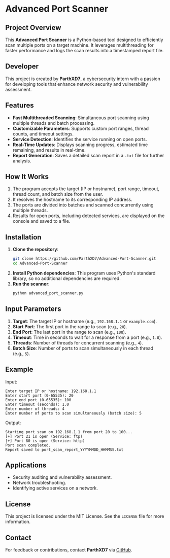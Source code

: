 # Advanced Port Scanner

## Project Overview
This **Advanced Port Scanner** is a Python-based tool designed to efficiently scan multiple ports on a target machine. It leverages multithreading for faster performance and logs the scan results into a timestamped report file.

## Developer
This project is created by **ParthXD7**, a cybersecurity intern with a passion for developing tools that enhance network security and vulnerability assessment.

## Features
- **Fast Multithreaded Scanning**: Simultaneous port scanning using multiple threads and batch processing.
- **Customizable Parameters**: Supports custom port ranges, thread counts, and timeout settings.
- **Service Detection**: Identifies the service running on open ports.
- **Real-Time Updates**: Displays scanning progress, estimated time remaining, and results in real-time.
- **Report Generation**: Saves a detailed scan report in a `.txt` file for further analysis.

## How It Works
1. The program accepts the target (IP or hostname), port range, timeout, thread count, and batch size from the user.
2. It resolves the hostname to its corresponding IP address.
3. The ports are divided into batches and scanned concurrently using multiple threads.
4. Results for open ports, including detected services, are displayed on the console and saved to a file.

## Installation
1. **Clone the repository**:
   ```bash
   git clone https://github.com/ParthXD7/Advanced-Port-Scanner.git
   cd Advanced-Port-Scanner
   ```
2. **Install Python dependencies**:
   This program uses Python's standard library, so no additional dependencies are required.
3. **Run the scanner**:
   ```bash
   python advanced_port_scanner.py
   ```

## Input Parameters
1. **Target**: The target IP or hostname (e.g., `192.168.1.1` or `example.com`).
2. **Start Port**: The first port in the range to scan (e.g., `20`).
3. **End Port**: The last port in the range to scan (e.g., `100`).
4. **Timeout**: Time in seconds to wait for a response from a port (e.g., `1.0`).
5. **Threads**: Number of threads for concurrent scanning (e.g., `4`).
6. **Batch Size**: Number of ports to scan simultaneously in each thread (e.g., `5`).

## Example
Input:
```
Enter target IP or hostname: 192.168.1.1
Enter start port (0-65535): 20
Enter end port (0-65535): 100
Enter timeout (seconds): 1.0
Enter number of threads: 4
Enter number of ports to scan simultaneously (batch size): 5
```

Output:
```
Starting port scan on 192.168.1.1 from port 20 to 100...
[+] Port 21 is open (Service: ftp)
[+] Port 80 is open (Service: http)
Port scan completed.
Report saved to port_scan_report_YYYYMMDD_HHMMSS.txt
```

## Applications
- Security auditing and vulnerability assessment.
- Network troubleshooting.
- Identifying active services on a network.

## License
This project is licensed under the MIT License. See the `LICENSE` file for more information.

## Contact
For feedback or contributions, contact **ParthXD7** via [GitHub](https://github.com/ParthXD7).

